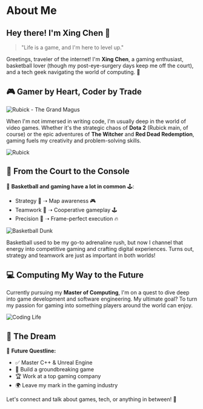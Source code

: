 # About Me

## Hey there! I'm Xing Chen 🌟

> "Life is a game, and I'm here to level up."

Greetings, traveler of the internet! I'm **Xing Chen**, a gaming enthusiast, basketball lover (though my post-eye-surgery days keep me off the court), and a tech geek navigating the world of computing. 🚀

## 🎮 Gamer by Heart, Coder by Trade

![Rubick - The Grand Magus](https://media1.giphy.com/media/v1.Y2lkPTc5MGI3NjExb2hveGg5Z3RiZ3d2NHdmYWI5ZHBqMHdsa2U0cGlkYzZpYjF4dW9tZCZlcD12MV9pbnRlcm5hbF9naWZfYnlfaWQmY3Q9Zw/TjvWeqwBK5SsP2NTh5/giphy.gif)

When I'm not immersed in writing code, I'm usually deep in the world of video games. Whether it's the strategic chaos of **Dota 2** (Rubick main, of course) or the epic adventures of **The Witcher** and **Red Dead Redemption**, gaming fuels my creativity and problem-solving skills.

![Rubick](https://media.giphy.com/media/v1.Y2lkPTc5MGI3NjExd282ZnE3aDZndmZsbm8zMmF0ZTAzczVpbnEzOXI1eGozbDVyaGFudyZlcD12MV9naWZzX3NlYXJjaCZjdD1n/4OVnXcze3tPQlEHXLe/giphy.gif)

## 🏀 From the Court to the Console

🏀 **Basketball and gaming have a lot in common** 🕹️:
- Strategy 🏀 ➝ Map awareness 🎮
- Teamwork 🤝 ➝ Cooperative gameplay 🕹️
- Precision 🎯 ➝ Frame-perfect execution 🔥

![Basketball Dunk](https://media.giphy.com/media/v1.Y2lkPTc5MGI3NjExcWtrd2hmbWx4bGFmcGt6a3licGdpZ2ZjazhhYjhiazM2MTR0enFpcyZlcD12MV9naWZzX3NlYXJjaCZjdD1n/3o7aTnQqygA3TcukFi/giphy.gif)

Basketball used to be my go-to adrenaline rush, but now I channel that energy into competitive gaming and crafting digital experiences. Turns out, strategy and teamwork are just as important in both worlds!

## 💻 Computing My Way to the Future

Currently pursuing my **Master of Computing**, I'm on a quest to dive deep into game development and software engineering. My ultimate goal? To turn my passion for gaming into something players around the world can enjoy.

![Coding Life](https://media2.giphy.com/media/v1.Y2lkPTc5MGI3NjExZjUzdGhrbjcxa3UzMjRpdGJ0bXEzb3h6MXhpaDJ6OGhxY204MG43NSZlcD12MV9pbnRlcm5hbF9naWZfYnlfaWQmY3Q9Zw/Ws6T5PN7wHv3cY8xy8/giphy.gif)

## 🎯 The Dream

🚀 **Future Questline:**
- ✅ Master C++ & Unreal Engine
- 🔄 Build a groundbreaking game
- 🏆 Work at a top gaming company
- 🌍 Leave my mark in the gaming industry

Let's connect and talk about games, tech, or anything in between! 🚀

